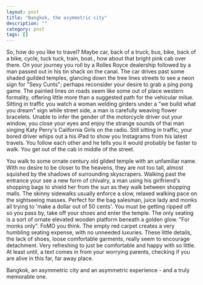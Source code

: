 ```yaml
---
layout: post
title: "Bangkok, the asymmetric city"
description: ""
category: post
tags: []
---
```


So, how do you like to travel? Maybe car, back of a truck, bus, bike,
back of a bike, cycle, tuck tuck, train, boat., how about that bright
pink cab over there. On your journey you roll by a Rolles Royce
dealership followed by a man passed out in his tin shack on the
canal. The car drives past some shaded guilded temples, glancing down
the tree lines streets to see a neon sign for "Sexy Cunts"; perhaps
reconsider your desire to grab a ping pong game. The painted lines on
roads seem like some out of place western formality, offering little
more than a suggested path for the vehicular milue. Sitting in traffic
you watch a woman welding girders under a "we build what you dream"
sign while street side, a man is carefully weaving flower
bracelets. Unable to infer the gender of the motorcycle driver out
your window, you close your eyes and enjoy the strange sounds of thai
man singing Katy Perry's California Girls on the radio. Still sitting
in traffic, your bored driver whips out a his iPad to show you
Instagrams from his latest travels. You follow each other and he tells
you it would probably be faster to walk. You get out of the cab in
middle of the street.

You walk to some ornate century old gilded temple with an unfamiliar
name. With no desire to be closer to the heavens, they are not too
tall, almost squished by the shadows of surrounding
skyscrapers. Walking past the entrance your see a new form of
chivalry, a man using his girlfriend's shopping bags to shield her
from the sun as they walk between shopping malls. The skinny sidewalks
usually enforce a slow, relaxed walking pace on the sightseeing
masses. Perfect for the bag salesman, juice lady and monks all trying
to 'make a dollar out of 50 cents'. You must be getting ripped off so
you pass by, take off your shoes and enter the temple. The only
seating is a sort of ornate elevated wooden platform beneath a golden
glow. "For monks only". FoMO you think. The empty red carpet creates a
very humbling seating expense, with no unneeded luxuries. These little
details, the lack of shoes, loose comfortable garments, really seem to
encourage detachment. Very refreshing to just be comfortable and happy
with so little. At least until, a text comes in from your worrying
parents, checking if you are alive in this far, far away place.

Bangkok, an asymmetric city and an asymmetric experience - and a truly
memorable one.
